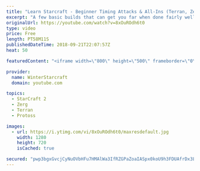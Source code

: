 ```yaml
---
title: "Learn Starcraft - Beginner Timing Attacks & All-Ins (Terran, Zerg & Protoss)"
excerpt: "A few basic builds that can get you far when done fairly well. Also important is how not to overextend and lose everything."
originalUrl: https://youtube.com/watch?v=8xOuROdh6t0
type: video
price: Free
length: PT58M11S
publishedDateTime: 2018-09-21T22:07:57Z
heat: 50

featuredContent: "<iframe width=\"800\" height=\"500\" frameborder=\"0\" src=\"https://www.youtube.com/embed/8xOuROdh6t0\" allow=\"accelerometer; autoplay; encrypted-media; gyroscope; picture-in-picture\" allowfullscreen></iframe>"

provider:
  name: WinterStarcraft
  domain: youtube.com

topics:
  - StarCraft 2
  - Zerg
  - Terran
  - Protoss

images:
  - url: https://i.ytimg.com/vi/8xOuROdh6t0/maxresdefault.jpg
    width: 1280
    height: 720
    isCached: true

secured: "pwp3bgxGvcjCyNuOVbHFu7HMAlWa3IfRZGPaZoaIASpx0koU9h3FDUAfrDx3LM5FmolIWmnDIWw47JkdqPV1vYDI99wj1LDXzKlmGdYdWP7l1M4gu/1XxV3tOS3PIhhFZt/Xqi2BrfZrf/XNKRYrGHrIqGozyx5KQGhQcxJYspTilfEMI19UHYpMvR0hAtzuvo4vmsn1y7EWwOWhgTghzskYjLrD2eObNSiyXiAq3ygaZ5NklHrrgGv/izOyCQ8WVeK+S3crvahIzvuH5Qhg/si/9WC82gyvAKTKKaxxqUkYoA/BWABwugipoqEHH738ExCdNL9em0263pOOzTWhjuO+FzAqNVo0UytCBQ6tHqD7JaXdxMyGtxIW+CDmRV5XyvrL1btZXiLzuKsGGYCEh4Nc2j5oXl0fLINdpIqtoYU=;rzzCcKexOt4qkjHnHwehGQ=="
---
```


